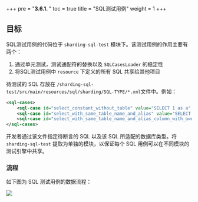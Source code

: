 +++
pre = "<b>3.6.1. </b>"
toc = true
title = "SQL测试用例"
weight = 1
+++

## 目标

SQL测试用例的代码位于 `sharding-sql-test` 模块下。该测试用例的作用主要有两个：
  
  1. 通过单元测试，测试通配符的替换以及 `SQLCasesLoader` 的稳定性
  2. 将SQL测试用例中 `resource` 下定义的所有 SQL 共享给其他项目

待测试的 SQL 存放在 `/sharding-sql-test/src/main/resources/sql/sharding/SQL-TYPE/*.xml`文件中。例如：

```xml
<sql-cases>
    <sql-case id="select_constant_without_table" value="SELECT 1 as a" />
    <sql-case id="select_with_same_table_name_and_alias" value="SELECT t_order.* FROM t_order t_order WHERE user_id = ? AND order_id = ?" />
    <sql-case id="select_with_same_table_name_and_alias_column_with_owner" value="SELECT t_order.order_id,t_order.user_id,status FROM t_order t_order WHERE t_order.user_id = ? AND order_id = ?" db-types="MySQL,H2"/>
</sql-cases>
```

开发者通过该文件指定待断言的 SQL 以及该 SQL 所适配的数据库类型。将 `sharding-sql-test` 提取为单独的模块，以保证每个 SQL 用例可以在不同模块的测试引擎中共享。

### 流程

如下图为 SQL 测试用例的数据流程：

![](https://shardingsphere.apache.org/document/current/img/test-engine/sql-case.jpg)
